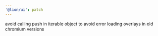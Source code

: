 ```yaml
---
'@lion/ui': patch
---
```


avoid calling push in iterable object to avoid error loading overlays in old chromium versions
